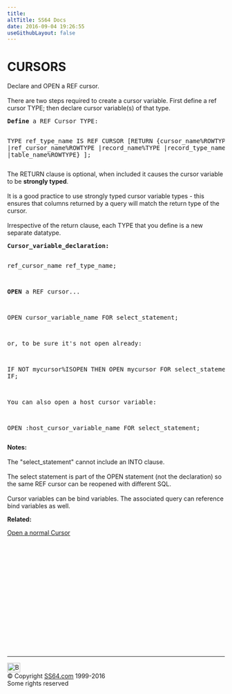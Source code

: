 ```yaml
---
title:
altTitle: SS64 Docs
date: 2016-09-04 19:26:55
useGithubLayout: false
---
```

<!-- #BeginLibraryItem "/Library/head_orapl.lbi" --><!-- #EndLibraryItem --><h1>CURSORS</h1> 
<p>Declare and OPEN a REF cursor.<br>
  <br>
  There are two steps required to create a cursor variable. First define a ref 
  cursor TYPE; then declare cursor variable(s) of that type. </p>
<pre><b>Define</b> a REF Cursor TYPE:

   TYPE ref_type_name IS REF CURSOR
      [RETURN {cursor_name%ROWTYPE
             |ref_cursor_name%ROWTYPE
             |record_name%TYPE
             |record_type_name
             |table_name%ROWTYPE} ];</pre>
<p> The RETURN clause is optional, when included it causes the cursor 
  variable to be <b>strongly typed</b>.<br>
  <br>
  It is a good practice to use strongly typed cursor variable types - this ensures 
  that columns returned by a query will match the return type of the cursor.<br>
  <br>
  Irrespective of the return clause, each TYPE that you define is a new separate 
  datatype. </p>
<pre><b>Cursor_variable_declaration:</b>

  ref_cursor_name ref_type_name;


<b>OPEN</b> a REF cursor...

  OPEN cursor_variable_name FOR select_statement;

or, to be sure it's not open already:

  IF NOT mycursor%ISOPEN THEN 
    OPEN mycursor FOR select_statement;
  END IF;

You can also open a host cursor variable:

  OPEN :host_cursor_variable_name FOR select_statement;</pre>
<p><b>Notes:</b><br>
  <br>
  The "select_statement" cannot include an INTO clause. <br>
  <br>
  The select statement is part of the OPEN statement (not the declaration) so 
  the same REF cursor can be reopened with different SQL. <br>
  <br>
  Cursor variables can be bind variables. The associated query can reference bind 
  variables as well. 
</p><p> <b> Related:</b></p>
<p><a href="cursor_declare_open.html">Open a normal Cursor</a></p><!-- #BeginLibraryItem "/Library/foot_ora.lbi" --><p>
<!-- oracle-footer -->
<ins class="adsbygoogle" style="display:inline-block;width:300px;height:250px" data-ad-client="ca-pub-6140977852749469" data-ad-slot="4275490898"></ins>
<script>
(adsbygoogle = window.adsbygoogle || []).push({});
</script></p>
<hr>
<div id="bl" class="footer"><a href="ref_cursor_declare_open.html#"><img src="../images/top.png" width="30" height="22" alt="Back to the Top"></a></div>
<div id="br" class="footer, tagline">© Copyright <a href="../index.html">SS64.com</a> 1999-2016<br>
Some rights reserved</div><!-- #EndLibraryItem -->

